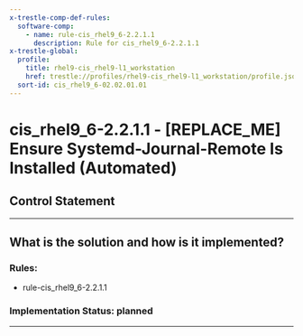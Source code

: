 ```yaml
---
x-trestle-comp-def-rules:
  software-comp:
    - name: rule-cis_rhel9_6-2.2.1.1
      description: Rule for cis_rhel9_6-2.2.1.1
x-trestle-global:
  profile:
    title: rhel9-cis_rhel9-l1_workstation
    href: trestle://profiles/rhel9-cis_rhel9-l1_workstation/profile.json
  sort-id: cis_rhel9_6-02.02.01.01
---
```


# cis_rhel9_6-2.2.1.1 - \[REPLACE_ME\] Ensure Systemd-Journal-Remote Is Installed (Automated)

## Control Statement

______________________________________________________________________

## What is the solution and how is it implemented?

<!-- For implementation status enter one of: implemented, partial, planned, alternative, not-applicable -->

<!-- Note that the list of rules under ### Rules: is read-only and changes will not be captured after assembly to JSON -->

<!-- Add control implementation description here for control: cis_rhel9_6-2.2.1.1 -->

### Rules:

  - rule-cis_rhel9_6-2.2.1.1

### Implementation Status: planned

______________________________________________________________________
